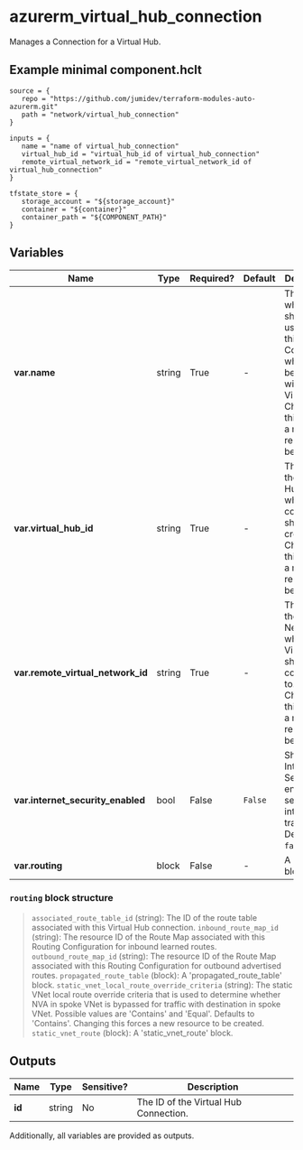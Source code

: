 # azurerm_virtual_hub_connection

Manages a Connection for a Virtual Hub.

## Example minimal component.hclt

```hcl
source = {
   repo = "https://github.com/jumidev/terraform-modules-auto-azurerm.git" 
   path = "network/virtual_hub_connection" 
}

inputs = {
   name = "name of virtual_hub_connection" 
   virtual_hub_id = "virtual_hub_id of virtual_hub_connection" 
   remote_virtual_network_id = "remote_virtual_network_id of virtual_hub_connection" 
}

tfstate_store = {
   storage_account = "${storage_account}" 
   container = "${container}" 
   container_path = "${COMPONENT_PATH}" 
}

```

## Variables

| Name | Type | Required? |  Default  |  Description |
| ---- | ---- | --------- |  ----------- | ----------- |
| **var.name** | string | True | -  |  The Name which should be used for this Connection, which must be unique within the Virtual Hub. Changing this forces a new resource to be created. | 
| **var.virtual_hub_id** | string | True | -  |  The ID of the Virtual Hub within which this connection should be created. Changing this forces a new resource to be created. | 
| **var.remote_virtual_network_id** | string | True | -  |  The ID of the Virtual Network which the Virtual Hub should be connected to. Changing this forces a new resource to be created. | 
| **var.internet_security_enabled** | bool | False | `False`  |  Should Internet Security be enabled to secure internet traffic? Defaults to `false`. | 
| **var.routing** | block | False | -  |  A `routing` block. | 

### `routing` block structure

>`associated_route_table_id` (string): The ID of the route table associated with this Virtual Hub connection.
>`inbound_route_map_id` (string): The resource ID of the Route Map associated with this Routing Configuration for inbound learned routes.
>`outbound_route_map_id` (string): The resource ID of the Route Map associated with this Routing Configuration for outbound advertised routes.
>`propagated_route_table` (block): A 'propagated_route_table' block.
>`static_vnet_local_route_override_criteria` (string): The static VNet local route override criteria that is used to determine whether NVA in spoke VNet is bypassed for traffic with destination in spoke VNet. Possible values are 'Contains' and 'Equal'. Defaults to 'Contains'. Changing this forces a new resource to be created.
>`static_vnet_route` (block): A 'static_vnet_route' block.



## Outputs

| Name | Type | Sensitive? | Description |
| ---- | ---- | --------- | --------- |
| **id** | string | No  | The ID of the Virtual Hub Connection. | 

Additionally, all variables are provided as outputs.
